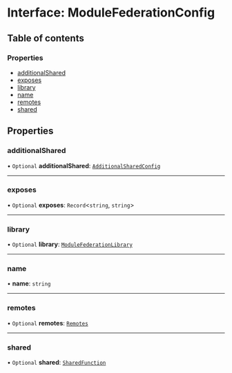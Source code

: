 # Interface: ModuleFederationConfig

## Table of contents

### Properties

- [additionalShared](../../devkit/documents/ModuleFederationConfig#additionalshared)
- [exposes](../../devkit/documents/ModuleFederationConfig#exposes)
- [library](../../devkit/documents/ModuleFederationConfig#library)
- [name](../../devkit/documents/ModuleFederationConfig#name)
- [remotes](../../devkit/documents/ModuleFederationConfig#remotes)
- [shared](../../devkit/documents/ModuleFederationConfig#shared)

## Properties

### additionalShared

• `Optional` **additionalShared**: [`AdditionalSharedConfig`](../../devkit/documents/AdditionalSharedConfig)

---

### exposes

• `Optional` **exposes**: `Record`<`string`, `string`\>

---

### library

• `Optional` **library**: [`ModuleFederationLibrary`](../../devkit/documents/ModuleFederationLibrary)

---

### name

• **name**: `string`

---

### remotes

• `Optional` **remotes**: [`Remotes`](../../devkit/documents/Remotes)

---

### shared

• `Optional` **shared**: [`SharedFunction`](../../devkit/documents/SharedFunction)
